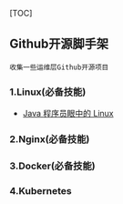 [TOC]
## Github开源脚手架
``` 
收集一些运维层Github开源项目
```

### 1.Linux(必备技能)
- [Java 程序员眼中的 Linux](https://github.com/judasn/Linux-Tutorial)

### 2.Nginx(必备技能)


### 3.Docker(必备技能)


### 4.Kubernetes

